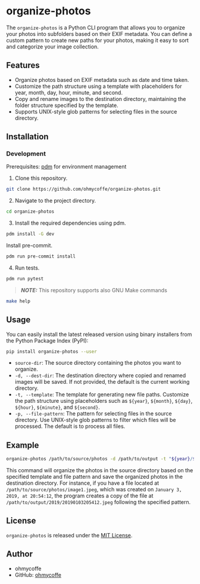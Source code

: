 
# organize-photos

The `organize-photos` is a Python CLI program that allows you to organize your photos into subfolders based on their EXIF metadata. You can define a custom pattern to create new paths for your photos, making it easy to sort and categorize your image collection.

## Features

- Organize photos based on EXIF metadata such as date and time taken.
- Customize the path structure using a template with placeholders for year, month, day, hour, minute, and second.
- Copy and rename images to the destination directory, maintaining the folder structure specified by the template.
- Supports UNIX-style glob patterns for selecting files in the source directory.

## Installation

### Development
Prerequisites: [pdm](https://pdm.fming.dev/latest/) for environment management 
1. Clone this repository.

```bash
git clone https://github.com/ohmycoffe/organize-photos.git
```

2. Navigate to the project directory.

```bash
cd organize-photos
```

3. Install the required dependencies using pdm.

```bash
pdm install -G dev
```
Install pre-commit.
```bash
pdm run pre-commit install
```

4. Run tests.

```bash
pdm run pytest
```
> **_NOTE:_**  This repository supports also GNU Make commands
```bash
make help
```

## Usage

You can easily install the latest released version using binary installers from the Python Package Index (PyPI):

```sh
pip install organize-photos --user
```

- `source-dir`: The source directory containing the photos you want to organize.
- `-d, --dest-dir`: The destination directory where copied and renamed images will be saved. If not provided, the default is the current working directory.
- `-t, --template`: The template for generating new file paths. Customize the path structure using placeholders such as `${year}`, `${month}`, `${day}`, `${hour}`, `${minute}`, and `${second}`.
- `-p, --file-pattern`: The pattern for selecting files in the source directory. Use UNIX-style glob patterns to filter which files will be processed. The default is to process all files.

## Example

```bash
organize-photos /path/to/source/photos -d /path/to/output -t "${year}/${year}${month}${day}${hour}${minute}${second}" -p "**/*.jpg"
```

This command will organize the photos in the source directory based on the specified template and file pattern and save the organized photos in the destination directory.
For instance, if you have a file located at `/path/to/source/photos/image1.jpeg`, which was created on `January 3, 2019, at 20:54:12`, the program creates a copy of the file at `/path/to/output/2019/20190103205412.jpeg` following the specified pattern.

## License

`organize-photos` is released under the [MIT License](LICENSE).

## Author

- ohmycoffe
- GitHub: [ohmycoffe](https://github.com/ohmycoffe)
